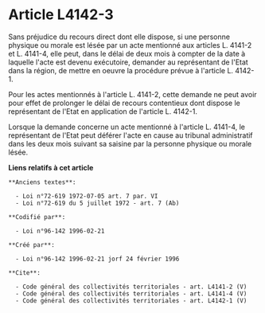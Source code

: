 # Article L4142-3

Sans préjudice du recours direct dont elle dispose, si une personne physique ou morale est lésée par un acte mentionné aux
articles L. 4141-2 et L. 4141-4, elle peut, dans le délai de deux mois à compter de la date à laquelle l'acte est devenu
exécutoire, demander au représentant de l'Etat dans la région, de mettre en oeuvre la procédure prévue à l'article L.
4142-1. 

Pour les actes mentionnés à l'article L. 4141-2, cette demande ne peut avoir pour effet de prolonger le délai de recours
contentieux dont dispose le représentant de l'Etat en application de l'article L. 4142-1. 

Lorsque la demande concerne un acte mentionné à l'article L. 4141-4, le représentant de l'Etat peut déférer l'acte en cause
au tribunal administratif dans les deux mois suivant sa saisine par la personne physique ou morale lésée.

**Liens relatifs à cet article**

	**Anciens textes**:

	  - Loi n°72-619 1972-07-05 art. 7 par. VI
	  - Loi n°72-619 du 5 juillet 1972 - art. 7 (Ab)

	**Codifié par**:

	  - Loi n°96-142 1996-02-21

	**Créé par**:

	  - Loi n°96-142 1996-02-21 jorf 24 février 1996

	**Cite**:

	  - Code général des collectivités territoriales - art. L4141-2 (V)
	  - Code général des collectivités territoriales - art. L4141-4 (V)
	  - Code général des collectivités territoriales - art. L4142-1 (V)
